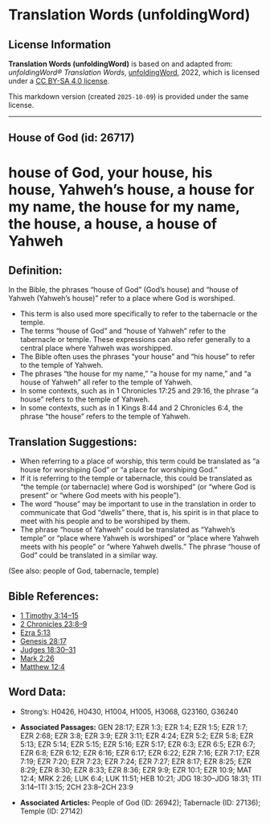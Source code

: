 # Translation Words (unfoldingWord)

## License Information

**Translation Words (unfoldingWord)** is based on and adapted from: _unfoldingWord® Translation Words_, [unfoldingWord](https://unfoldingword.org/utw), 2022, which is licensed under a [CC BY-SA 4.0 license](https://creativecommons.org/licenses/by-sa/4.0/legalcode.en).

This markdown version (created `2025-10-09`) is provided under the same license.



--------------------------------

## House of God (id: 26717)

house of God, your house, his house, Yahweh’s house, a house for my name, the house for my name, the house, a house, a house of Yahweh
======================================================================================================================================

Definition:
-----------

In the Bible, the phrases “house of God” (God’s house) and “house of Yahweh (Yahweh’s house)” refer to a place where God is worshiped.

* This term is also used more specifically to refer to the tabernacle or the temple.
* The terms “house of God” and “house of Yahweh” refer to the tabernacle or temple. These expressions can also refer generally to a central place where Yahweh was worshipped.
* The Bible often uses the phrases “your house” and “his house” to refer to the temple of Yahweh.
* The phrases “the house for my name,” “a house for my name,” and “a house of Yahweh” all refer to the temple of Yahweh.
* In some contexts, such as in 1 Chronicles 17:25 and 29:16, the phrase “a house” refers to the temple of Yahweh.
* In some contexts, such as in 1 Kings 8:44 and 2 Chronicles 6:4, the phrase “the house” refers to the temple of Yahweh.

Translation Suggestions:
------------------------

* When referring to a place of worship, this term could be translated as “a house for worshiping God” or “a place for worshiping God.”
* If it is referring to the temple or tabernacle, this could be translated as “the temple (or tabernacle) where God is worshiped” (or “where God is present” or “where God meets with his people”).
* The word “house” may be important to use in the translation in order to communicate that God “dwells” there, that is, his spirit is in that place to meet with his people and to be worshiped by them.
* The phrase “house of Yahweh” could be translated as “Yahweh’s temple” or “place where Yahweh is worshiped” or “place where Yahweh meets with his people” or “where Yahweh dwells.” The phrase “house of God” could be translated in a similar way.

(See also: people of God, tabernacle, temple)

Bible References:
-----------------

* [1 Timothy 3:14–15](https://ref.ly/1Tim3:14-1Tim3:15)
* [2 Chronicles 23:8–9](https://ref.ly/2Chr23:8-2Chr23:9)
* [Ezra 5:13](https://ref.ly/Ezra5:13)
* [Genesis 28:17](https://ref.ly/Gen28:17)
* [Judges 18:30–31](https://ref.ly/Judg18:30-Judg18:31)
* [Mark 2:26](https://ref.ly/Mark2:26)
* [Matthew 12:4](https://ref.ly/Matt12:4)

Word Data:
----------

* Strong’s: H0426, H0430, H1004, H1005, H3068, G23160, G36240

* **Associated Passages:** GEN 28:17; EZR 1:3; EZR 1:4; EZR 1:5; EZR 1:7; EZR 2:68; EZR 3:8; EZR 3:9; EZR 3:11; EZR 4:24; EZR 5:2; EZR 5:8; EZR 5:13; EZR 5:14; EZR 5:15; EZR 5:16; EZR 5:17; EZR 6:3; EZR 6:5; EZR 6:7; EZR 6:8; EZR 6:12; EZR 6:16; EZR 6:17; EZR 6:22; EZR 7:16; EZR 7:17; EZR 7:19; EZR 7:20; EZR 7:23; EZR 7:24; EZR 7:27; EZR 8:17; EZR 8:25; EZR 8:29; EZR 8:30; EZR 8:33; EZR 8:36; EZR 9:9; EZR 10:1; EZR 10:9; MAT 12:4; MRK 2:26; LUK 6:4; LUK 11:51; HEB 10:21; JDG 18:30–JDG 18:31; 1TI 3:14–1TI 3:15; 2CH 23:8–2CH 23:9
* **Associated Articles:** People of God (ID: 26942); Tabernacle (ID: 27136); Temple (ID: 27142)

